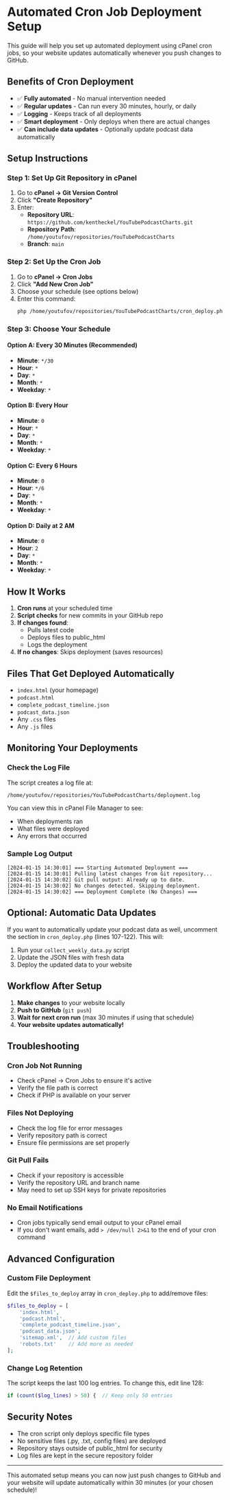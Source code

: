 # Automated Cron Job Deployment Setup

This guide will help you set up automated deployment using cPanel cron jobs, so your website updates automatically whenever you push changes to GitHub.

## Benefits of Cron Deployment
- ✅ **Fully automated** - No manual intervention needed
- ✅ **Regular updates** - Can run every 30 minutes, hourly, or daily
- ✅ **Logging** - Keeps track of all deployments
- ✅ **Smart deployment** - Only deploys when there are actual changes
- ✅ **Can include data updates** - Optionally update podcast data automatically

## Setup Instructions

### Step 1: Set Up Git Repository in cPanel
1. Go to **cPanel → Git Version Control**
2. Click **"Create Repository"**
3. Enter:
   - **Repository URL**: `https://github.com/kentheckel/YouTubePodcastCharts.git`
   - **Repository Path**: `/home/youtufov/repositories/YouTubePodcastCharts`
   - **Branch**: `main`

### Step 2: Set Up the Cron Job
1. Go to **cPanel → Cron Jobs**
2. Click **"Add New Cron Job"**
3. Choose your schedule (see options below)
4. Enter this command:
   ```bash
   php /home/youtufov/repositories/YouTubePodcastCharts/cron_deploy.php
   ```

### Step 3: Choose Your Schedule

#### Option A: Every 30 Minutes (Recommended)
- **Minute**: `*/30`
- **Hour**: `*`
- **Day**: `*`
- **Month**: `*`
- **Weekday**: `*`

#### Option B: Every Hour
- **Minute**: `0`
- **Hour**: `*`
- **Day**: `*`
- **Month**: `*`
- **Weekday**: `*`

#### Option C: Every 6 Hours
- **Minute**: `0`
- **Hour**: `*/6`
- **Day**: `*`
- **Month**: `*`
- **Weekday**: `*`

#### Option D: Daily at 2 AM
- **Minute**: `0`
- **Hour**: `2`
- **Day**: `*`
- **Month**: `*`
- **Weekday**: `*`

## How It Works

1. **Cron runs** at your scheduled time
2. **Script checks** for new commits in your GitHub repo
3. **If changes found**: 
   - Pulls latest code
   - Deploys files to public_html
   - Logs the deployment
4. **If no changes**: Skips deployment (saves resources)

## Files That Get Deployed Automatically
- `index.html` (your homepage)
- `podcast.html`
- `complete_podcast_timeline.json`
- `podcast_data.json`
- Any `.css` files
- Any `.js` files

## Monitoring Your Deployments

### Check the Log File
The script creates a log file at:
```
/home/youtufov/repositories/YouTubePodcastCharts/deployment.log
```

You can view this in cPanel File Manager to see:
- When deployments ran
- What files were deployed
- Any errors that occurred

### Sample Log Output
```
[2024-01-15 14:30:01] === Starting Automated Deployment ===
[2024-01-15 14:30:01] Pulling latest changes from Git repository...
[2024-01-15 14:30:02] Git pull output: Already up to date.
[2024-01-15 14:30:02] No changes detected. Skipping deployment.
[2024-01-15 14:30:02] === Deployment Complete (No Changes) ===
```

## Optional: Automatic Data Updates

If you want to automatically update your podcast data as well, uncomment the section in `cron_deploy.php` (lines 107-122). This will:
1. Run your `collect_weekly_data.py` script
2. Update the JSON files with fresh data
3. Deploy the updated data to your website

## Workflow After Setup

1. **Make changes** to your website locally
2. **Push to GitHub** (`git push`)
3. **Wait for next cron run** (max 30 minutes if using that schedule)
4. **Your website updates automatically!**

## Troubleshooting

### Cron Job Not Running
- Check cPanel → Cron Jobs to ensure it's active
- Verify the file path is correct
- Check if PHP is available on your server

### Files Not Deploying
- Check the log file for error messages
- Verify repository path is correct
- Ensure file permissions are set properly

### Git Pull Fails
- Check if your repository is accessible
- Verify the repository URL and branch name
- May need to set up SSH keys for private repositories

### No Email Notifications
- Cron jobs typically send email output to your cPanel email
- If you don't want emails, add `> /dev/null 2>&1` to the end of your cron command

## Advanced Configuration

### Custom File Deployment
Edit the `$files_to_deploy` array in `cron_deploy.php` to add/remove files:
```php
$files_to_deploy = [
    'index.html',
    'podcast.html',
    'complete_podcast_timeline.json',
    'podcast_data.json',
    'sitemap.xml',  // Add custom files
    'robots.txt'    // Add more as needed
];
```

### Change Log Retention
The script keeps the last 100 log entries. To change this, edit line 128:
```php
if (count($log_lines) > 50) {  // Keep only 50 entries
```

## Security Notes
- The cron script only deploys specific file types
- No sensitive files (.py, .txt, config files) are deployed
- Repository stays outside of public_html for security
- Log files are kept in the secure repository folder

---

This automated setup means you can now just push changes to GitHub and your website will update automatically within 30 minutes (or your chosen schedule)! 